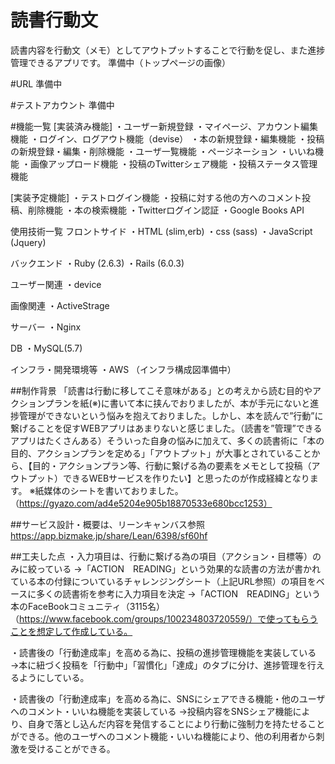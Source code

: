 # 読書行動文
読書内容を行動文（メモ）としてアウトプットすることで行動を促し、また進捗管理できるアプリです。
準備中（トップページの画像）

#URL
準備中

#テストアカウント
準備中

#機能一覧
[実装済み機能]
・ユーザー新規登録
・マイページ、アカウント編集機能
・ログイン、ログアウト機能（devise）
・本の新規登録・編集機能
・投稿の新規登録・編集・削除機能
・ユーザ一覧機能
・ページネーション
・いいね機能
・画像アップロード機能
・投稿のTwitterシェア機能
・投稿ステータス管理機能

[実装予定機能]
・テストログイン機能
・投稿に対する他の方へのコメント投稿、削除機能
・本の検索機能
・Twitterログイン認証
・Google Books API

使用技術一覧
フロントサイド
・HTML (slim,erb)
・css (sass)
・JavaScript (Jquery)

バックエンド
・Ruby (2.6.3)
・Rails (6.0.3)

ユーザー関連
・device

画像関連
・ActiveStrage

サーバー
・Nginx

DB
・MySQL(5.7)

インフラ・開発環境等
・AWS
（インフラ構成図準備中）

##制作背景
 「読書は行動に移してこそ意味がある」との考えから読む目的やアクションプランを紙(※)に書いて本に挟んでおりましたが、本が手元にないと進捗管理ができないという悩みを抱えておりました。しかし、本を読んで”行動”に繋げることを促すWEBアプリはあまりないと感じました。（読書を”管理”できるアプリはたくさんある）そういった自身の悩みに加えて、多くの読書術に「本の目的、アクションプランを定める」「アウトプット」が大事とされていることから、【目的・アクションプラン等、行動に繋げる為の要素をメモとして投稿（アウトプット）できるWEBサービスを作りたい】と思ったのが作成経緯となります。
※紙媒体のシートを書いておりました。（https://gyazo.com/ad4e5204e905b18870533e680bcc1253）

##サービス設計・概要は、リーンキャンバス参照
https://app.bizmake.jp/share/Lean/6398/sf60hf

##工夫した点
・入力項目は、行動に繋げる為の項目（アクション・目標等）のみに絞っている
→「ACTION　READING」という効果的な読書の方法が書かれている本の付録についているチャレンジングシート（上記URL参照）の項目をベースに多くの読書術を参考に入力項目を決定
→「ACTION　READING」という本のFaceBookコミュニティ（3115名）（https://www.facebook.com/groups/100234803720559/）で使ってもらうことを想定して作成している。

・読書後の「行動達成率」を高める為に、投稿の進捗管理機能を実装している
→本に紐づく投稿を「行動中」「習慣化」「達成」のタブに分け、進捗管理を行えるようにしている。

・読書後の「行動達成率」を高める為に、SNSにシェアできる機能・他のユーザへのコメント・いいね機能を実装している
→投稿内容をSNSシェア機能により、自身で落とし込んだ内容を発信することにより行動に強制力を持たせることができる。他のユーザへのコメント機能・いいね機能により、他の利用者から刺激を受けることができる。













